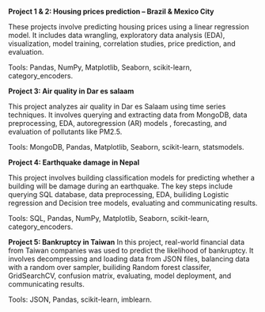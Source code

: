 **Project 1 & 2: Housing prices prediction – Brazil & Mexico City**

These projects involve predicting housing prices using a linear regression model. It includes data wrangling, exploratory data analysis (EDA), visualization, model training, correlation studies, price prediction, and evaluation.

Tools: Pandas, NumPy, Matplotlib, Seaborn, scikit-learn, category_encoders.

**Project 3: Air quality in Dar es salaam**

This project analyzes air quality in Dar es Salaam using time series techniques. It involves querying and extracting data from MongoDB, data preprocessing, EDA,  autoregression (AR) models , forecasting, and evaluation of pollutants like PM2.5.

Tools: MongoDB, Pandas, Matplotlib, Seaborn, scikit-learn, statsmodels.

**Project 4: Earthquake damage in Nepal**

This project involves building classification models for predicting whether a building will be damage during an earthquake. The key steps include querying SQL database, data preprocessing, EDA, builiding Logistic regression and Decision tree models, evaluating and communicating results.

Tools: SQL, Pandas, NumPy, Matplotlib, Seaborn, scikit-learn, category_encoders.

**Project 5: Bankruptcy in Taiwan**
In this project, real-world financial data from Taiwan companies was used to predict the likelihood of bankruptcy. It involves decompressing and loading data from JSON files, balancing data with a random over sampler,  builiding Random forest classifer, GridSearchCV, confusion matrix, evaluating, model deployment, and communicating results.

Tools: JSON, Pandas, scikit-learn, imblearn.





